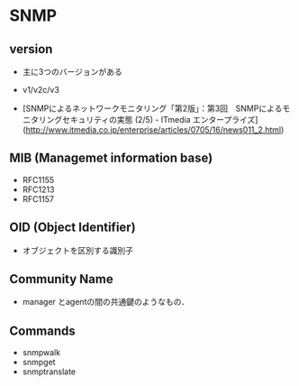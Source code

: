 # SNMP

## version
- 主に3つのバージョンがある
- v1/v2c/v3

- [SNMPによるネットワークモニタリング「第2版」：第3回　SNMPによるモニタリングセキュリティの実態 (2/5) - ITmedia エンタープライズ] (http://www.itmedia.co.jp/enterprise/articles/0705/16/news011_2.html)

## MIB (Managemet information base)
- RFC1155
- RFC1213
- RFC1157


## OID (Object Identifier)
- オブジェクトを区別する識別子

## Community Name
- manager とagentの間の共通鍵のようなもの．

## Commands
- snmpwalk
- snmpget
- snmptranslate
